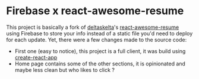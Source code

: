 # Firebase x react-awesome-resume

This project is basically a fork of [deltaskelta](https://github.com/deltaskelta/)'s [react-awesome-resume](https://github.com/deltaskelta/react-awesome-resume) using Firebase to store your info instead of a static file you'd need to deploy for each update. Yet, there were a few changes made to the source code:

- First one (easy to notice), this project is a full client, it was build using [create-react-app](https://github.com/facebook/create-react-app)
- Home page contains some of the other sections, it is opinionated and maybe less clean but who likes to click ?
